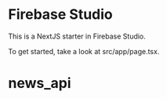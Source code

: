 # Firebase Studio

This is a NextJS starter in Firebase Studio.

To get started, take a look at src/app/page.tsx.
# news_api
